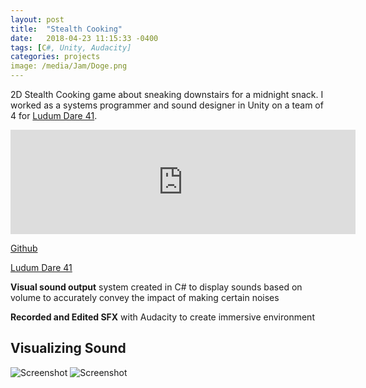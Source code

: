 ```yaml
---
layout: post
title:  "Stealth Cooking"
date:   2018-04-23 11:15:33 -0400
tags: [C#, Unity, Audacity]
categories: projects
image: /media/Jam/Doge.png
---
```


2D Stealth Cooking game about sneaking downstairs for a midnight snack. I worked as a systems programmer and sound designer in Unity on a team of 4 for [Ludum Dare 41](https://ldjam.com/events/ludum-dare/41/stealth-cooking). 

<!--more-->

<iframe src="https://itch.io/embed/249096" height="167" width="552" frameborder="0"></iframe>

[Github](https://github.com/Dayn9/StealthCooking)

[Ludum Dare 41](https://ldjam.com/events/ludum-dare/41/stealth-cooking)

**Visual sound output** system created in C# to display sounds based on volume to accurately convey the impact of making certain noises

**Recorded and Edited SFX** with Audacity to create immersive environment

## Visualizing Sound

![Screenshot]({{site.url}}/media/Jam/stealthCookingSound.png)
![Screenshot]({{site.url}}/media/Jam/stealthCookingScreenshot.png)



